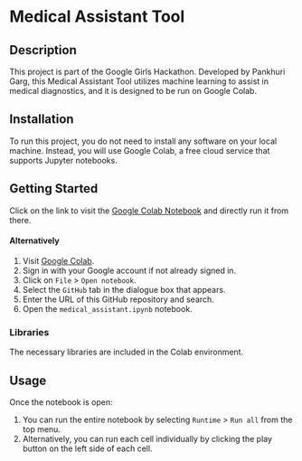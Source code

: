 # Medical Assistant Tool
 
## Description
This project is part of the Google Girls Hackathon. Developed by Pankhuri Garg, this Medical Assistant Tool utilizes machine learning to assist in medical diagnostics, and it is designed to be run on Google Colab.
 
## Installation
To run this project, you do not need to install any software on your local machine. Instead, you will use Google Colab, a free cloud service that supports Jupyter notebooks.

## Getting Started
Click on the link to visit the [Google Colab Notebook](https://colab.research.google.com/drive/1HH460antljCLFaiZ9sJwqS27yikmPz8f?usp=sharing) and directly run it from there.

#### Alternatively
1. Visit [Google Colab](https://colab.research.google.com/).
2. Sign in with your Google account if not already signed in.
3. Click on `File` > `Open notebook`.
4. Select the `GitHub` tab in the dialogue box that appears.
5. Enter the URL of this GitHub repository and search.
6. Open the `medical_assistant.ipynb` notebook.
 
### Libraries
The necessary libraries are included in the Colab environment.
 
## Usage
Once the notebook is open:
1. You can run the entire notebook by selecting `Runtime` > `Run all` from the top menu.
2. Alternatively, you can run each cell individually by clicking the play button on the left side of each cell.
